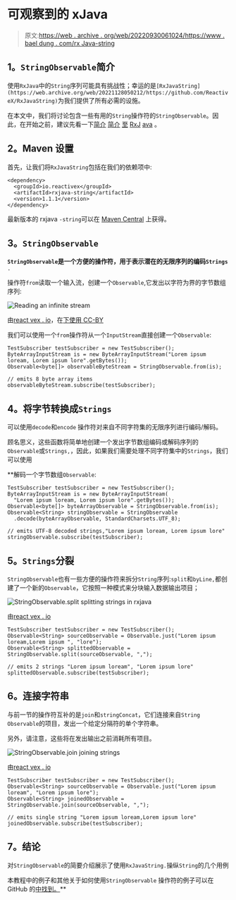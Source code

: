 # 可观察到的 xJava

> 原文:[https://web . archive . org/web/20220930061024/https://www . bael dung . com/rx Java-string](https://web.archive.org/web/20220930061024/https://www.baeldung.com/rxjava-string)

## **1。`StringObservable`简介**

使用`RxJava`中的`String`序列可能具有挑战性；幸运的是`[RxJavaString](https://web.archive.org/web/20221128050212/https://github.com/ReactiveX/RxJavaString)`为我们提供了所有必需的设施。

在本文中，我们将讨论包含一些有用的`String`操作符的`StringObservable`。因此，在开始之前，建议先看一下[简介](/web/20221128050212/https://www.baeldung.com/rx-java) [简介](/web/20221128050212/https://www.baeldung.com/rx-java) [至](/web/20221128050212/https://www.baeldung.com/rx-java) [RxJ](/web/20221128050212/https://www.baeldung.com/rx-java) [ava](/web/20221128050212/https://www.baeldung.com/rx-java) 。

## **2。Maven 设置**

首先，让我们将`RxJavaString`包括在我们的依赖项中:

```
<dependency>
  <groupId>io.reactivex</groupId>
  <artifactId>rxjava-string</artifactId>
  <version>1.1.1</version>
</dependency>
```

最新版本的 rxjava `-string`可以在 [Maven Central](https://web.archive.org/web/20221128050212/https://search.maven.org/classic/#search%7Cgav%7C1%7Cg%3A%22io.reactivex%22%20AND%20a%3A%22rxjava-string%22) 上获得。

## **3。`StringObservable`**

**`StringObservable`是一个方便的操作符，用于表示潜在的无限序列的编码`Strings`** `.`

操作符`from`读取一个输入流，创建一个`Observable`,它发出以字符为界的字节数组序列:

![Reading an infinite stream](img/10abb32c35b0454dab48f8c46428ead3.png)

由[react vex . io](https://web.archive.org/web/20221128050212/http://reactivex.io/)，在[下使用 CC-BY](https://web.archive.org/web/20221128050212/https://creativecommons.org/licenses/by/3.0/)

我们可以使用一个`from`操作符从一个`InputStream`直接创建一个`Observable`:

```
TestSubscriber testSubscriber = new TestSubscriber();
ByteArrayInputStream is = new ByteArrayInputStream("Lorem ipsum loream, Lorem ipsum lore".getBytes());
Observable<byte[]> observableByteStream = StringObservable.from(is);

// emits 8 byte array items
observableByteStream.subscribe(testSubscriber);
```

## **4。将字节转换成`Strings`**

可以使用`decode`和`encode` 操作符对来自不同字符集的无限序列进行编码/解码。

顾名思义，这些函数将简单地创建一个发出字节数组编码或解码序列的`Observable`或`Strings,`，因此，如果我们需要处理不同字符集中的`Strings`，我们可以使用

 **解码一个字节数组`Observable`:

```
TestSubscriber testSubscriber = new TestSubscriber();
ByteArrayInputStream is = new ByteArrayInputStream(
  "Lorem ipsum loream, Lorem ipsum lore".getBytes());
Observable<byte[]> byteArrayObservable = StringObservable.from(is);
Observable<String> stringObservable = StringObservable
  .decode(byteArrayObservable, StandardCharsets.UTF_8);

// emits UTF-8 decoded strings,"Lorem ipsum loream, Lorem ipsum lore"
stringObservable.subscribe(testSubscriber);
```

## **5。`Strings`分裂**

`StringObservable`也有一些方便的操作符来拆分`String`序列:`split`和`byLine,`都创建了一个新的`Observable`，它按照一种模式来分块输入数据输出项目；

![StringObservable.split splitting strings in rxjava](img/f2ae6641499765d7489b5d9849d4ec5e.png)

由[react vex . io](https://web.archive.org/web/20221128050212/http://reactivex.io/)

```
TestSubscriber testSubscriber = new TestSubscriber();
Observable<String> sourceObservable = Observable.just("Lorem ipsum loream,Lorem ipsum ", "lore");
Observable<String> splittedObservable = StringObservable.split(sourceObservable, ",");

// emits 2 strings "Lorem ipsum loream", "Lorem ipsum lore"
splittedObservable.subscribe(testSubscriber);
```

## **6。连接字符串**

与前一节的操作符互补的是`join`和`stringConcat`，它们连接来自`String` `Observable`的项目，发出一个给定分隔符的单个字符串。

另外，请注意，这些将在发出输出之前消耗所有项目。

![StringObservable.join joining strings](img/cbdf8a219eaefe307124aa9d9a5868c3.png)

由[react vex . io](https://web.archive.org/web/20221128050212/http://reactivex.io/)

```
TestSubscriber testSubscriber = new TestSubscriber();
Observable<String> sourceObservable = Observable.just("Lorem ipsum loream", "Lorem ipsum lore");
Observable<String> joinedObservable = StringObservable.join(sourceObservable, ",");

// emits single string "Lorem ipsum loream,Lorem ipsum lore"
joinedObservable.subscribe(testSubscriber);
```

## **7。结论**

对`StringObservable`的简要介绍展示了使用`RxJavaString.`操纵`String`的几个用例

本教程中的例子和其他关于如何使用`StringObservable` 操作符的例子可以在 GitHub 的[中找到。](https://web.archive.org/web/20221128050212/https://github.com/eugenp/tutorials/tree/master/rxjava-modules/rxjava-observables)**